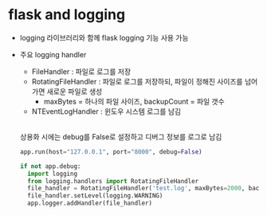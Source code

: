 # flask and logging

- logging 라이브러리와 함께 flask logging 기능 사용 가능
- 주요 logging handler

  - FileHandler : 파일로 로그를 저장
  - RotatingFileHandler : 파일로 로그를 저장하되, 파일이 정해진 사이즈를 넘어가면 새로운 파일로 생성
    - maxBytes = 하나의 파일 사이즈, backupCount = 파일 갯수
  - NTEventLogHandler : 윈도우 시스템 로그를 남김

  <br/>

  상용화 시에는 debug를 False로 설정하고 디버그 정보를 로그로 남김

  ```python
  app.run(host="127.0.0.1", port="8000", debug=False)
  ```

  ```python
  if not app.debug:
    import logging
    from logging.handlers import RotatingFileHandler
    file_handler = RotatingFileHandler('test.log', maxBytes=2000, backupCount=10)
    file_handler.setLevel(logging.WARNING)
    app.logger.addHandler(file_handler)
  ```
